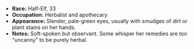 - **Race:** Half-Elf, 33
- **Occupation:** Herbalist and apothecary
- **Appearance:** Slender, pale-green eyes, usually with smudges of dirt or plant stains on her hands.
- **Notes:** Soft-spoken but observant. Some whisper her remedies are too “uncanny” to be purely herbal.